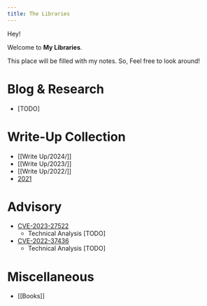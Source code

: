 ```yaml
---
title: The Libraries
---
```


Hey!

Welcome to **My Libraries**. 

This place will be filled with my notes. So, Feel free to look around!
# Blog & Research

- [TODO]

# Write-Up Collection

- [[Write Up/2024/]]
- [[Write Up/2023/]]
- [[Write Up/2022/]]
- [2021](https://github.com/nyxsorcerer/writeups-ctf)

# Advisory

- [CVE-2023-27522](https://www.cve.org/CVERecord?id=CVE-2023-27522)
	- Technical Analysis [TODO]
- [CVE-2022-37436](https://www.cve.org/CVERecord?id=CVE-2022-37436)
	- Technical Analysis [TODO]

# Miscellaneous

- [[Books]]